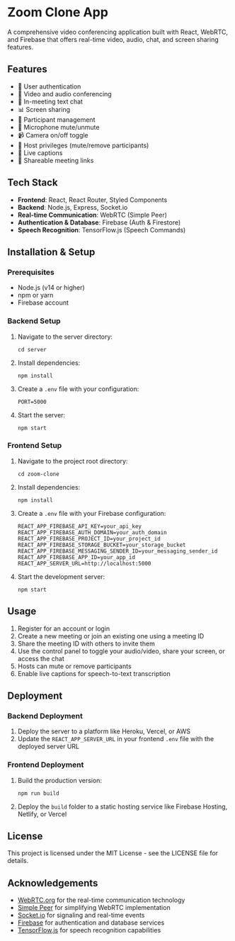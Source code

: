 # Zoom Clone App

A comprehensive video conferencing application built with React, WebRTC, and Firebase that offers real-time video, audio, chat, and screen sharing features.

## Features

- 🔐 User authentication
- 🎥 Video and audio conferencing
- 💬 In-meeting text chat
- 📊 Screen sharing
- 👥 Participant management
- 🎤 Microphone mute/unmute
- 📹 Camera on/off toggle
- 👑 Host privileges (mute/remove participants)
- 📝 Live captions
- 🔗 Shareable meeting links

## Tech Stack

- **Frontend**: React, React Router, Styled Components
- **Backend**: Node.js, Express, Socket.io
- **Real-time Communication**: WebRTC (Simple Peer)
- **Authentication & Database**: Firebase (Auth & Firestore)
- **Speech Recognition**: TensorFlow.js (Speech Commands)

## Installation & Setup

### Prerequisites

- Node.js (v14 or higher)
- npm or yarn
- Firebase account

### Backend Setup

1. Navigate to the server directory:
   ```
   cd server
   ```

2. Install dependencies:
   ```
   npm install
   ```

3. Create a `.env` file with your configuration:
   ```
   PORT=5000
   ```

4. Start the server:
   ```
   npm start
   ```

### Frontend Setup

1. Navigate to the project root directory:
   ```
   cd zoom-clone
   ```

2. Install dependencies:
   ```
   npm install
   ```

3. Create a `.env` file with your Firebase configuration:
   ```
   REACT_APP_FIREBASE_API_KEY=your_api_key
   REACT_APP_FIREBASE_AUTH_DOMAIN=your_auth_domain
   REACT_APP_FIREBASE_PROJECT_ID=your_project_id
   REACT_APP_FIREBASE_STORAGE_BUCKET=your_storage_bucket
   REACT_APP_FIREBASE_MESSAGING_SENDER_ID=your_messaging_sender_id
   REACT_APP_FIREBASE_APP_ID=your_app_id
   REACT_APP_SERVER_URL=http://localhost:5000
   ```

4. Start the development server:
   ```
   npm start
   ```

## Usage

1. Register for an account or login
2. Create a new meeting or join an existing one using a meeting ID
3. Share the meeting ID with others to invite them
4. Use the control panel to toggle your audio/video, share your screen, or access the chat
5. Hosts can mute or remove participants
6. Enable live captions for speech-to-text transcription

## Deployment

### Backend Deployment

1. Deploy the server to a platform like Heroku, Vercel, or AWS
2. Update the `REACT_APP_SERVER_URL` in your frontend `.env` file with the deployed server URL

### Frontend Deployment

1. Build the production version:
   ```
   npm run build
   ```

2. Deploy the `build` folder to a static hosting service like Firebase Hosting, Netlify, or Vercel

## License

This project is licensed under the MIT License - see the LICENSE file for details.

## Acknowledgements

- [WebRTC.org](https://webrtc.org/) for the real-time communication technology
- [Simple Peer](https://github.com/feross/simple-peer) for simplifying WebRTC implementation
- [Socket.io](https://socket.io/) for signaling and real-time events
- [Firebase](https://firebase.google.com/) for authentication and database services
- [TensorFlow.js](https://www.tensorflow.org/js) for speech recognition capabilities